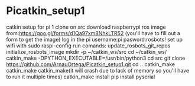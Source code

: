 # Picatkin_setup1
catkin setup for pi 1 clone on src
download raspberrypi ros image from:https://goo.gl/forms/d1Qa97xm8NhkLTR52 (you'll have to fill out a form to get the image)
log in the pi username:pi pasword:rosbots!
set up wifi with sudo raspi-config
run comands:
update_rosbots_git_repos
initialize_rosbots_image
mkdir -p ~/catkin_ws/src
cd ~/catkin_ws/
catkin_make -DPYTHON_EXECUTABLE=/usr/bin/python3
cd src
git clone https://github.com/ArnauOrtega/Picatkin_setup1.git
cd ..
catkin_make
catkin_make
catkin_make(it will crash due to lack of memory so you'll have to run it multiple times)
catkin_make install
pip install pyserial
